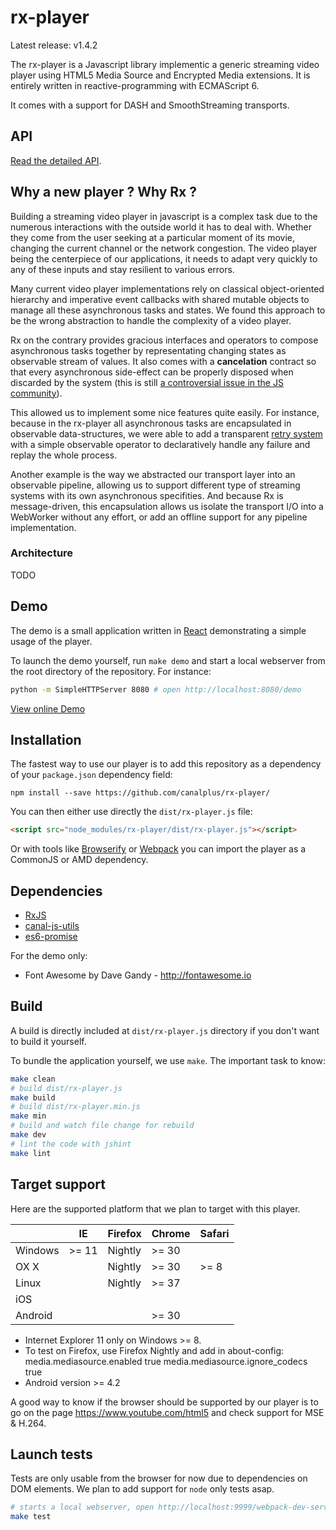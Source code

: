 rx-player
=========

Latest release: v1.4.2

The rx-player is a Javascript library implementic a generic streaming video player using HTML5 Media Source and Encrypted Media extensions. It is entirely written in reactive-programming with ECMAScript 6.

It comes with a support for DASH and SmoothStreaming transports.

## API

[Read the detailed API](//github.com/canalplus/rx-player/blob/master/API.md).

## Why a new player ? Why Rx ?

Building a streaming video player in javascript is a complex task due to the numerous interactions with the outside world it has to deal with. Whether they come from the user seeking at a particular moment of its movie, changing the current channel or the network congestion. The video player being the centerpiece of our applications, it needs to adapt very quickly to any of these inputs and stay resilient to various errors.

Many current video player implementations rely on classical object-oriented hierarchy and imperative event callbacks with shared mutable objects to manage all these asynchronous tasks and states. We found this approach to be the wrong abstraction to handle the complexity of a video player.

Rx on the contrary provides gracious interfaces and operators to compose asynchronous tasks together by representating changing states as observable stream of values. It also comes with a **cancelation** contract so that every asynchronous side-effect can be properly disposed when discarded by the system (this is still [a controversial issue in the JS community](https://github.com/whatwg/fetch/issues/27)).

This allowed us to implement some nice features quite easily. For instance, because in the rx-player all asynchronous tasks are encapsulated in observable data-structures, we were able to add a transparent [retry system](https://github.com/canalplus/canal-js-utils/blob/master/rx-ext.js#L73-L100) with a simple observable operator to declaratively handle any failure and replay the whole process.

Another example is the way we abstracted our transport layer into an observable pipeline, allowing us to support different type of streaming systems with its own asynchronous specifities. And because Rx is message-driven, this encapsulation allows us isolate the transport I/O into a WebWorker without any effort, or add an offline support for any pipeline implementation.

### Architecture

TODO

## Demo

The demo is a small application written in [React](https://github.com/facebook/react) demonstrating a simple usage of the player.

To launch the demo yourself, run `make demo` and start a local webserver from the root directory of the repository. For instance:

```sh
python -m SimpleHTTPServer 8080 # open http://localhost:8080/demo
```
[View online Demo](http://canalplus.github.io/rx-player/)

## Installation

The fastest way to use our player is to add this repository as a dependency of
your `package.json` dependency field:

```
npm install --save https://github.com/canalplus/rx-player/
```

You can then either use directly the `dist/rx-player.js` file:

```html
<script src="node_modules/rx-player/dist/rx-player.js"></script>
```

Or with tools like [Browserify](http://browserify.org/) or
[Webpack](http://webpack.github.io/) you can import the player as a CommonJS
or AMD dependency.

## Dependencies

- [RxJS](https://github.com/Reactive-Extensions/RxJS)
- [canal-js-utils](https://github.com/canalplus/canal-js-utils)
- [es6-promise](https://github.com/jakearchibald/es6-promise)

For the demo only:

- Font Awesome by Dave Gandy - http://fontawesome.io

## Build

A build is directly included at `dist/rx-player.js` directory if you don't
want to build it yourself.

To bundle the application yourself, we use `make`. The important task to know:

```sh
make clean
# build dist/rx-player.js
make build
# build dist/rx-player.min.js
make min
# build and watch file change for rebuild
make dev
# lint the code with jshint
make lint
```

## Target support

Here are the supported platform that we plan to target with this player.

|          |    IE     |  Firefox  |   Chrome  |  Safari   |
|----------|-----------|-----------|-----------|-----------|
| Windows  |   >= 11   |  Nightly  |   >= 30   |           |
| OX X     |           |  Nightly  |   >= 30   |   >= 8    |
| Linux    |           |  Nightly  |   >= 37   |           |
| iOS      |           |           |           |           |
| Android  |           |           |   >= 30   |           |

- Internet Explorer 11 only on Windows >= 8.
- To test on Firefox, use Firefox Nightly and add in about-config:
     media.mediasource.enabled        true
     media.mediasource.ignore_codecs  true
- Android version >= 4.2

A good way to know if the browser should be supported by our player is to go
on the page https://www.youtube.com/html5 and check support for MSE & H.264.

## Launch tests

Tests are only usable from the browser for now due to dependencies on DOM
elements. We plan to add support for `node` only tests asap.

```sh
# starts a local webserver, open http://localhost:9999/webpack-dev-server/test
make test
```
